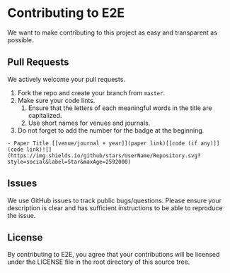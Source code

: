 # Contributing to E2E
We want to make contributing to this project as easy and transparent as possible.

## Pull Requests
We actively welcome your pull requests.

1. Fork the repo and create your branch from `master`.
2. Make sure your code lints.
    1. Ensure that the letters of each meaningful words in the title are capitalized.
    2. Use short names for venues and journals.
3. Do not forget to add the number for the badge at the beginning.

```
- Paper Title [[venue/journal + year]](paper link)[[code (if any)]](code link)![](https://img.shields.io/github/stars/UserName/Repository.svg?style=social&label=Star&maxAge=2592000)

```

## Issues
We use GitHub issues to track public bugs/questions. Please ensure your description 
is clear and has sufficient instructions to be able to reproduce the issue.

<!-- ## Coding Style  
* 4 spaces for indentation rather than tabs
* 80 character line length
* PEP8 formatting following [Black](https://black.readthedocs.io/en/stable/) -->

## License
By contributing to E2E, you agree that your contributions will be licensed
under the LICENSE file in the root directory of this source tree.